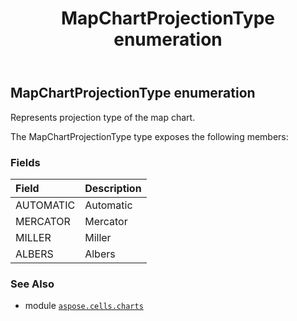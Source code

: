 ﻿---
title: MapChartProjectionType enumeration
second_title: Aspose.Cells for Python via .NET API References
description: 
type: docs
weight: 560
url: /aspose.cells.charts/mapchartprojectiontype/
is_root: false
---

## MapChartProjectionType enumeration

Represents projection type of the map chart.



The MapChartProjectionType type exposes the following members:

### Fields
| Field | Description |
| :- | :- |
| AUTOMATIC | Automatic |
| MERCATOR | Mercator |
| MILLER | Miller |
| ALBERS | Albers |



### See Also
* module [`aspose.cells.charts`](..)
